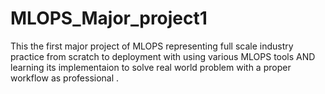 # MLOPS_Major_project1
This the first major project of MLOPS representing full scale industry practice from scratch to deployment with using various MLOPS tools AND learning its implementaion to solve real world problem with a proper workflow as professional .
